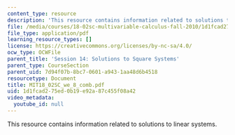 ```yaml
---
content_type: resource
description: 'This resource contains information related to solutions to linear systems. '
file: /media/courses/18-02sc-multivariable-calculus-fall-2010/1d1fcad275ed0b19e92a87c455f08a42_MIT18_02SC_we_8_comb.pdf
file_type: application/pdf
learning_resource_types: []
license: https://creativecommons.org/licenses/by-nc-sa/4.0/
ocw_type: OCWFile
parent_title: 'Session 14: Solutions to Square Systems'
parent_type: CourseSection
parent_uid: 7d94f07b-8bc7-0601-a943-1aa48d6b4518
resourcetype: Document
title: MIT18_02SC_we_8_comb.pdf
uid: 1d1fcad2-75ed-0b19-e92a-87c455f08a42
video_metadata:
  youtube_id: null
---
```

This resource contains information related to solutions to linear systems. 
